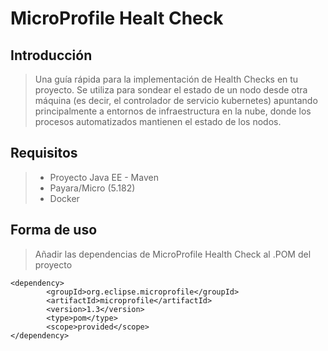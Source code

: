  # MicroProfile Healt Check

## Introducción

>Una guía rápida para la implementación de Health Checks en tu proyecto. Se utiliza para sondear el estado de un nodo desde otra máquina (es decir, el controlador de servicio kubernetes) apuntando principalmente a entornos de infraestructura en la nube, donde los procesos automatizados mantienen el estado de los nodos.

## Requisitos

> - Proyecto Java EE - Maven
> - Payara/Micro (5.182)
> - Docker

## Forma de uso

> Añadir  las dependencias de MicroProfile Health Check al .POM del proyecto

    <dependency>
            <groupId>org.eclipse.microprofile</groupId>
            <artifactId>microprofile</artifactId>
            <version>1.3</version>
            <type>pom</type>
            <scope>provided</scope>
    </dependency>

